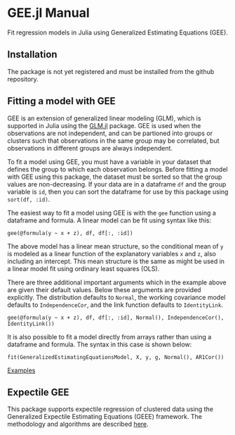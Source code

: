 # GEE.jl Manual

Fit regression models in Julia using Generalized Estimating Equations
(GEE).

## Installation

The package is not yet registered and must be installed from the
github repository.

## Fitting a model with GEE

GEE is an extension of generalized linear modeling (GLM), which is
supported in Julia using the
[GLM.jl](http://github.com/juliastats/GLM.jl) package.  GEE is used
when the observations are not independent, and can be partioned into
groups or clusters such that observations in the same group may be
correlated, but observations in different groups are always
independent.

To fit a model using GEE, you must have a variable in your dataset
that defines the group to which each observation belongs.  Before
fitting a model with GEE using this package, the dataset must be
sorted so that the group values are non-decreasing.  If your data are
in a dataframe `df` and the group variable is `id`, then you can sort
the dataframe for use by this package using `sort(df, :id)`.

The easiest way to fit a model using GEE is with the `gee` function
using a dataframe and formula.  A linear model can be fit using syntax
like this:

```gee(@formula(y ~ x + z), df, df[:, :id])```

The above model has a linear mean structure, so the conditional mean
of `y` is modeled as a linear function of the explanatory variables
`x` and `z`, also including an intercept.  This mean structure is the
same as might be used in a linear model fit using ordinary least
squares (OLS).

There are three additional important arguments which in the example
above are given their default values.  Below these arguments are
provided explicitly.  The distribution defaults to `Normal`, the
working covariance model defaults to `IndependenceCor`, and the link
function defaults to `IdentityLink`.

```gee(@formula(y ~ x + z), df, df[:, :id], Normal(), IndependenceCor(), IdentityLink())```

It is also possible to fit a model directly from arrays rather than
using a dataframe and formula.  The syntax in this case is shown
below:

```fit(GeneralizedEstimatingEquationsModel, X, y, g, Normal(), AR1Cor())```

[Examples](examples.md)

## Expectile GEE

This package supports expectile regression of clustered data using the
Generalized Expectile Estimating Equations (GEEE) framework.  The
methodology and algorithms are described
[here](https://arxiv.org/abs/1810.09214).
